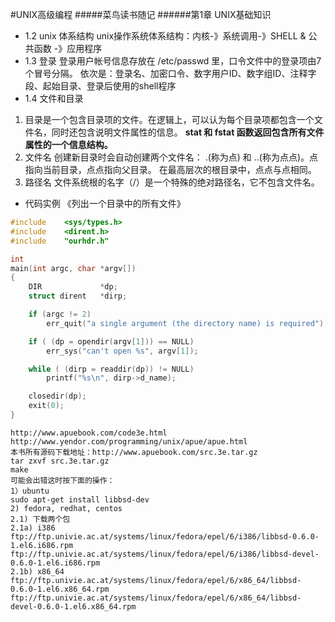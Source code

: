 #UNIX高级编程
#####菜鸟读书随记
######第1章 UNIX基础知识
* 1.2 unix 体系结构
unix操作系统体系结构：内核-》系统调用-》SHELL & 公共函数 -》应用程序
* 1.3 登录
登录用户帐号信息存放在 /etc/passwd 里，口令文件中的登录项由7个冒号分隔。
依次是：登录名、加密口令、数字用户ID、数字组ID、注释字段、起始目录、登录后使用的shell程序
* 1.4 文件和目录
1. 目录是一个包含目录项的文件。在逻辑上，可以认为每个目录项都包含一个文件名，同时还包含说明文件属性的信息。
**stat 和 fstat 函数返回包含所有文件属性的一个信息结构。**
2. 文件名  创建新目录时会自动创建两个文件名： .(称为点) 和 ..(称为点点)。点指向当前目录，点点指向父目录。
在最高层次的根目录中，点点与点相同。
3. 路径名  文件系统根的名字（/）是一个特殊的绝对路径名，它不包含文件名。

* 代码实例 《列出一个目录中的所有文件》
```c
#include	<sys/types.h>
#include	<dirent.h>
#include	"ourhdr.h"

int
main(int argc, char *argv[])
{
	DIR				*dp;
	struct dirent	*dirp;

	if (argc != 2)
		err_quit("a single argument (the directory name) is required");

	if ( (dp = opendir(argv[1])) == NULL)
		err_sys("can't open %s", argv[1]);

	while ( (dirp = readdir(dp)) != NULL)
		printf("%s\n", dirp->d_name);

	closedir(dp);
	exit(0);
}
```

```shell
http://www.apuebook.com/code3e.html
http://www.yendor.com/programming/unix/apue/apue.html
本书所有源码下载地址：http://www.apuebook.com/src.3e.tar.gz
tar zxvf src.3e.tar.gz
make
可能会出错这时按下面的操作：
1）ubuntu
sudo apt-get install libbsd-dev
2) fedora, redhat, centos
2.1) 下载两个包
2.1a) i386
ftp://ftp.univie.ac.at/systems/linux/fedora/epel/6/i386/libbsd-0.6.0-1.el6.i686.rpm
ftp://ftp.univie.ac.at/systems/linux/fedora/epel/6/i386/libbsd-devel-0.6.0-1.el6.i686.rpm
2.1b) x86_64
ftp://ftp.univie.ac.at/systems/linux/fedora/epel/6/x86_64/libbsd-0.6.0-1.el6.x86_64.rpm
ftp://ftp.univie.ac.at/systems/linux/fedora/epel/6/x86_64/libbsd-devel-0.6.0-1.el6.x86_64.rpm

```
